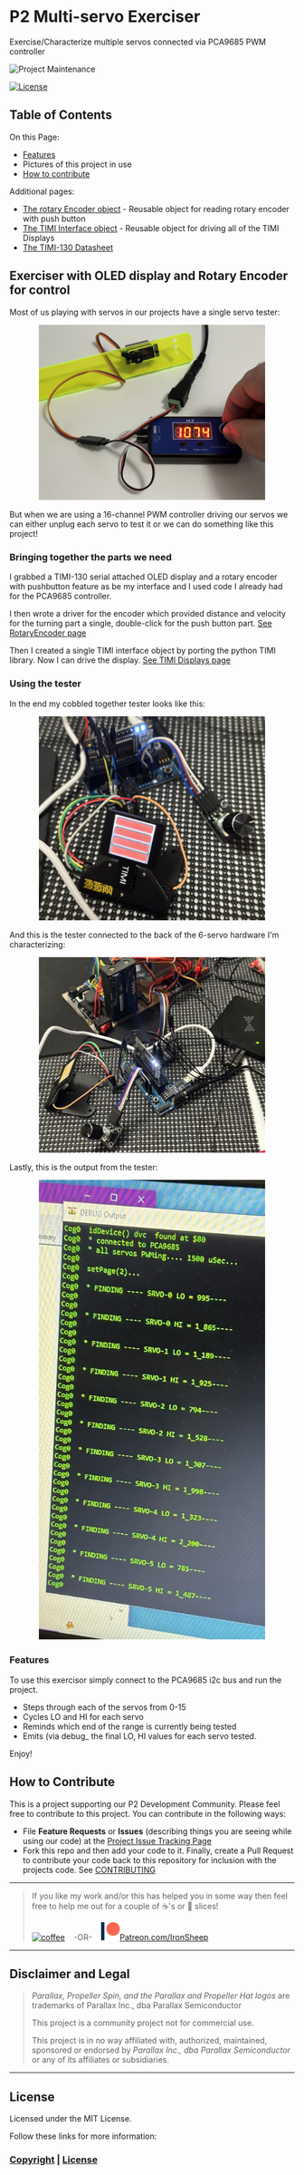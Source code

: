 # P2 Multi-servo Exerciser
Exercise/Characterize multiple servos connected via PCA9685 PWM controller

![Project Maintenance][maintenance-shield]

[![License][license-shield]](LICENSE)

## Table of Contents

On this Page:

- [Features](#features)
- Pictures of this project in use
- [How to contribute](#how-to-contribute)

Additional pages:

- [The rotary Encoder object](./RotaryEnc.md) - Reusable object for reading rotary encoder with push button
- [The TIMI Interface object](./TIMI.md) - Reusable object for driving all of the TIMI Displays
- [The TIMI-130 Datasheet](./Docs/TIMI-130_Datasheet_REV1.0.pdf) 

## Exerciser with OLED display and Rotary Encoder for control

Most of us playing with servos in our projects have a single servo tester:

<p align="center">
  <img src="./DOCs/images/singleTester.jpg" width="400">
</p>

But when we are using a 16-channel PWM controller driving our servos we can either unplug each servo to test it or we can do something like this project! 

### Bringing together the parts we need

I grabbed a TIMI-130 serial attached OLED display and a rotary encoder with pushbutton feature as be my interface and I used code I already had for the PCA9685 controller.  

I then wrote a driver for the encoder which provided distance and velocity for the turning part a single, double-click for the push button part. [See RotaryEncoder page](./RotaryEnc.md)

Then I created a single TIMI interface object by porting the python TIMI library. Now I can drive the display. [See TIMI Displays page](./TIMI.md)

### Using the tester

In the end my cobbled together tester looks like this:

<p align="center">
  <img src="./DOCs/images/controlDisplay.jpg" width="400">
</p>

And this is the tester connected to the back of the 6-servo hardware I'm characterizing:

<p align="center">
  <img src="./DOCs/images/testFixture.jpg" width="400">
</p>

Lastly, this is the output from the tester:


<p align="center">
  <img src="./DOCs/images/results-ang.jpg" width="400">
</p>

### Features

To use this exercisor simply connect to the PCA9685 i2c bus and run the project.

- Steps through each of the servos from 0-15
- Cycles LO and HI for each servo
- Reminds which end of the range is currently being tested
- Emits (via debug_ the final LO, HI values for each servo tested.

Enjoy!

## How to Contribute

This is a project supporting our P2 Development Community. Please feel free to contribute to this project. You can contribute in the following ways:

- File **Feature Requests** or **Issues** (describing things you are seeing while using our code) at the [Project Issue Tracking Page](https://github.com/ironsheep/P2-Click-UWB/issues)
- Fork this repo and then add your code to it. Finally, create a Pull Request to contribute your code back to this repository for inclusion with the projects code. See [CONTRIBUTING](CONTRIBUTING.md)

---

> If you like my work and/or this has helped you in some way then feel free to help me out for a couple of :coffee:'s or :pizza: slices!
>
> [![coffee](https://www.buymeacoffee.com/assets/img/custom_images/black_img.png)](https://www.buymeacoffee.com/ironsheep) &nbsp;&nbsp; -OR- &nbsp;&nbsp; [![Patreon](./DOCs/images/patreon.png)](https://www.patreon.com/IronSheep?fan_landing=true)[Patreon.com/IronSheep](https://www.patreon.com/IronSheep?fan_landing=true)

---

## Disclaimer and Legal

> *Parallax, Propeller Spin, and the Parallax and Propeller Hat logos* are trademarks of Parallax Inc., dba Parallax Semiconductor
>
> This project is a community project not for commercial use.
>
> This project is in no way affiliated with, authorized, maintained, sponsored or endorsed by *Parallax Inc., dba Parallax Semiconductor* or any of its affiliates or subsidiaries.

---

## License

Licensed under the MIT License.

Follow these links for more information:

### [Copyright](copyright) | [License](LICENSE)

[maintenance-shield]: https://img.shields.io/badge/maintainer-stephen%40ironsheep%2ebiz-blue.svg?style=for-the-badge

[license-shield]: https://img.shields.io/badge/License-MIT-yellow.svg
